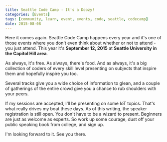 ```yaml
---
title: Seattle Code Camp - It's a Doozy!
categories: [Events]
tags: [community, learn, event, events, code, seattle, codecamp]
date: 2015-08-08
---
```


Here it comes again. Seattle Code Camp happens every year and it's one of those events where you don't even think about whether or not to attend - you just attend. This year it's **September 12, 2015** at **Seattle University in the Capitol Hill area**.

As always, it's free. As always, there's food. And as always, it's a big collection of coders of every skill level presenting on subjects that inspire them and hopefully inspire you too.

Several tracks give you a wide choice of information to glean, and a couple of gatherings of the entire crowd give you a chance to rub shoulders with your peers.

If my sessions are accepted, I'll be presenting on some IoT topics. That's what really drives my boat these days. As of this writing, the speaker registration is still open. You don't have to be a wizard to present. Beginners are just as welcome as experts. So work up some courage, dust off your public speaking book from college, and sign up.

I'm looking forward to it. See you there.